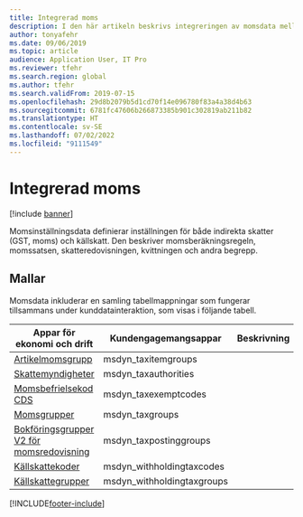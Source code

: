 ```yaml
---
title: Integrerad moms
description: I den här artikeln beskrivs integreringen av momsdata mellan Ekonomi och drift och Dataverse.
author: tonyafehr
ms.date: 09/06/2019
ms.topic: article
audience: Application User, IT Pro
ms.reviewer: tfehr
ms.search.region: global
ms.author: tfehr
ms.search.validFrom: 2019-07-15
ms.openlocfilehash: 29d8b2079b5d1cd70f14e096780f83a4a38d4b63
ms.sourcegitcommit: 6781fc47606b266873385b901c302819ab211b82
ms.translationtype: HT
ms.contentlocale: sv-SE
ms.lasthandoff: 07/02/2022
ms.locfileid: "9111549"
---
```

# <a name="integrated-tax"></a>Integrerad moms

[!include [banner](../../includes/banner.md)]



Momsinställningsdata definierar inställningen för både indirekta skatter (GST, moms) och källskatt. Den beskriver momsberäkningsregeln, momssatsen, skatteredovisningen, kvittningen och andra begrepp.

## <a name="templates"></a>Mallar

Momsdata inkluderar en samling tabellmappningar som fungerar tillsammans under kunddatainteraktion, som visas i följande tabell.

| Appar för ekonomi och drift | Kundengagemangsappar | Beskrivning |
|-----------------------------|-----------------------------------|-------------|
[Artikelmomsgrupp](mapping-reference.md#196) | msdyn_taxitemgroups | |
[Skattemyndigheter](mapping-reference.md#193) | msdyn_taxauthorities | |
[Momsbefrielsekod CDS](mapping-reference.md#194) | msdyn_taxexemptcodes | |
[Momsgrupper](mapping-reference.md#195) | msdyn_taxgroups | |
[Bokföringsgrupper V2 för momsredovisning](mapping-reference.md#197) | msdyn_taxpostinggroups | |
[Källskattekoder](mapping-reference.md#210) | msdyn_withholdingtaxcodes | |
[Källskattegrupper](mapping-reference.md#211) | msdyn_withholdingtaxgroups | |

[!INCLUDE[footer-include](../../../../includes/footer-banner.md)]

